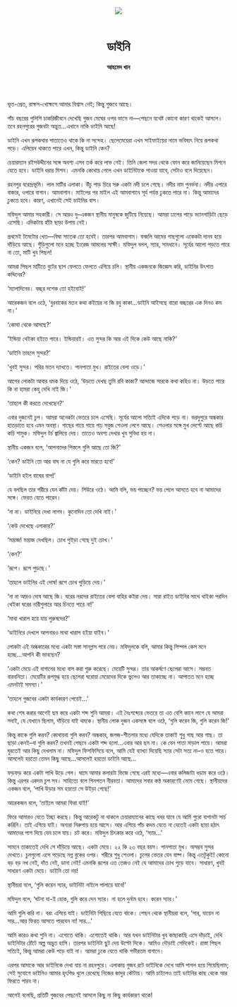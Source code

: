 <div align=center>
<img src=https://images.prothomalo.com/prothomalo-bangla%2F2021-10%2Fd9c05c85-23a7-4f14-834d-596f72fd025b%2FUntitled_7.jpg?rect=0%2C0%2C488%2C256&w=1200&ar=40%3A21&auto=format%2Ccompress&ogImage=true&mode=crop&overlay=&overlay_position=bottom&overlay_width_pct=1 />
<br><br>
<h1>ডাইনি</h1>
<h4>আহমেদ খান</h4>
<br><br>
</div>

ভূত-প্রেত, রাক্ষস-খোক্ষসে আমার বিশ্বাস নেই; কিন্তু গুজবে আছে।

পাঁচ বছরের পুলিশি চাকরিজীবনে দেখেছি গুজব মেঘের ওপর ভাসে না—পেছনে যথেষ্ট কোনো কারণ থাকেই আসলে। তবে রহনপুরের গুজবটা অদ্ভুত…এখানে নাকি ডাইনি আছে!

ডাইনি এখন রূপকথার পাতাতেও থাকে কি না সন্দেহ। ছেলেমেয়েরা এখন সাইফাইয়ের নামে ভবিষ্যৎ নিয়ে রূপকথা পড়ে। এলিয়েন থাকতে পারে এখন, কিন্তু ডাইনি কেন?

চেয়ারম্যান রইসউদ্দীনের সঙ্গে অবশ্য এসব তর্ক করে লাভ নেই। তিনি জেলা সদর থেকে ফোন করে জানিয়েছেন মিশনে যেতে হবে। ডাইনি ধরার মিশন। এমনকি কোথায় গেলে এখন ডাইনিটাকে পাওয়া যাবে, সেটাও বলে দিয়েছেন।

রহনপুর বরেন্দ্রভূমি। লাল মাটির এলাকা। উঁচু পাড় চিরে সরু একটা নদী চলে গেছে। নদীর নাম পুনর্ভবা। নদীর এপারে বাজার, ওপারে বাগান। আমবাগান। মাইলের পর মাইল এই আমবাগানে সূর্য পর্যন্ত ঢুকতে পারে না। কিন্তু আমাদের ঢুকতে হবে। কারণ, এখানেই সেই ডাইনির বাস।

মফিদুল আমার সহকারী। সে আরও দু–একজন স্থানীয় মানুষকে জুটিয়ে নিয়েছে। আমরা ঢালের পাড়ে ভ্যানগাড়িটা ছেড়ে এসেছি। এদিকটায় হাঁটা ছাড়া উপায় নেই।

প্রথমেই টমেটোর খেত—বিঘা সাতেক তো হবেই। তারপর আমবাগাম। ফজলি আমের গাছগুলো একেকটা দানব হয়ে দাঁড়িয়ে আছে। গুঁড়িগুলো মনে হচ্ছে ইংরেজ আমলের সাক্ষী। মফিদুল বলল, স্যার, সাবধানে। সূর্যের আলো পড়তে পারে না তো, মাটি খুব পিছল!

আমরা পিছল মাটিতে বুটের ছাপ ফেলতে ফেলতে এগিয়ে চলি। স্থানীয় একজনকে জিজ্ঞেস করি, ডাইনির উৎপাত কদ্দিনের?

‘ম্যালাদিনের। বচ্ছর দশেক তো হইবোই!’

আরেকজন বলে ওঠে, ‘বুরবাকের মতন কথা কইয়ের না জি রবু কাকা…ডাইনি আইসছে বারো বচ্ছরের এক দিনও কম না।’

‘কোথা থেকে আসছে?’

‘ইন্ডিয়া থেইকা হইতে পারে। ইন্ডিয়ারই। এত সুন্দর কি আর এই দিকে কেউ আছে নাকি?’

‘ডাইনি তাহলে সুন্দর?’

‘খুবই সুন্দর। পরির মতন দ্যাখতে। পানপাতা মুখ। রাইতের বেলা ওড়ে।’

আগের লোকটা আবার ধমক দিয়ে ওঠে, ‘উড়তে দেখছ তুমি রবি কাকা? আন্দাজে সারকে কথা কহিও না। উড়তে পারে কি না হামরা কেহু দেখি নাই জি।’

‘তাহলে কী করতে দেখেছেন?’

এবার দুজনেই চুপ। আমরা অনেকটা ভেতরে চলে এসেছি। সূর্যের আলো সত্যিই এদিকে পড়ে না। ভরদুপুরে অন্ধকার হাতড়াতে হবে এমন অবস্থা। গাছের গায়ে গায়ে গাঢ় সবুজ শেওলা লেগে আছে। শেওলার সঙ্গে মুখ লেপ্টে আছে কচি কচি শামুক। মফিদুল টর্চ জ্বালিয়ে দেয়। তাতেও অবশ্য দেখার খুব সুবিধা হয় না।

স্থানীয় একজন বলে, ‘আপনাদের পিস্তলে গুলি আছে তো জি?’

‘কেন? ডাইনি তো আর বাঘ না যে গুলি করে মারতে হবে!’

‘ডাইনি হইল বাঘের বাপ!’

যে বলছিল তার শরীরে যেন কাঁটা দেয়। শিউরে ওঠে। আমি বলি, ভয় পাচ্ছেন? ভয় পেলে আসতে হবে না আমাদের সঙ্গে। ফেরত যেতে পারেন।

‘না না। ডাইনিরে দেখা লাগব। কুনোদিন তো দেখি নাই।’

‘কেউ দেখেছে এলাকার?’

‘মন্তাজ! মন্তাজ দেখছিল। চোখ পুইড়া গেছে দুই চোখ।’

‘কেন?’

‘রূপে। রূপে পুড়ছে।’

‘তাহলে ডাইনির এই দোষ! রূপে চোখ পুড়িয়ে দেয়।’

‘না না আরও দোষ আছে জি। ঘরের নরদের রাইতের বেলা বাহির কইরা দেয়। সারা রাইত ডাইনির সাথে থাইকা পরদিন থেইকা ঘরের নারীগুলারে আর চিনতে পারে না!’

‘মাথা খারাপ হয়ে যায় পুরুষদের?’

‘ডাইনিরে দেখলে আপনারও মাথা খারাপ হইয়া যাইব।’

লোকটা এই অন্ধকারের মধ্যে একটা সস্তা সানগ্লাস পরে নেয়। মফিদুলকে বলি, আমার কিন্তু সিম্পল কেস মনে হচ্ছে...আপনি কী ভাবছেন?

‘একটা মেয়ে এই বাগানের মধ্যে বাস করা শুরু করেছে। মেয়েটি সুন্দর। তার আকর্ষণে ছেলেরা আসে। সম্ভবত বারবনিতা। মেয়েটির রূপমুগ্ধ হয়ে ছেলেরা ঘরোয়া মেয়েদের দিকে ভুলেও আর তাকাচ্ছে না। আপাতত মনে হচ্ছে এমনটাই সমস্যা।’

‘তাহলে গুজবের একটা কার্যকারণ পেয়েই…’

কথা শেষ করার আগেই ছম করে একটা শব্দ শুনি আমরা। এই নৈঃশব্দ্যের ভেতরে তা এত বেশি কানে লাগে যে আমরা সবাই, যে যেখানে ছিলাম, দাঁড়িয়ে যাই থমকে। স্থানীয় লোক দুজন একসঙ্গে বলে ওঠে, ‘গুলি করেন জি, গুলি করেন জি!’

কিন্তু কাকে গুলি করব? কোথায়বা গুলি করব? অন্ধকার, জলজ-শীতলার মধ্যে যেদিকে তাকাই শুধু গাছ আর গাছ। তা ছাড়া কেনই–বা গুলি করব? তখনই পেছনে একটা শব্দ হলো…এবার আর ছম না। কে যেন পাতা মাড়াল পায়ে। আমরা ঘুরতেই আর কিছু দেখলাম না। মফিদুল ফিসফিসিয়ে বলে, আমি যেই ব্যাখ্যা দিয়েছি স্যার সেটা সত্য না–ও হতে পারে। আসলেই হয়তো তেমন কিছু আছে…আসলেই হয়তো ডাইনি আছে…

ফড়ফড় করে একটা পাখি উড়ে গেল। ঘামে আমার কলারটা ভিজে গেছে এরই মধ্যে—এবার কলিজাটা ধড়াম করে ওঠে। কিন্তু এরপর একদম চুপ সব। সাহিত্যে বলে পিনপতন নীরবতা। আমাদের সবার কণ্ঠ অকারণেই নেমে গেছে। স্থানীয়দের একজন বলে, ‘পাখি উড়ার সম হয়তো সে উইড়া গেছে!’

আরেকজন বলে, ‘তাইলে আমরা ফিরা যাই!’

ফিরে আমারও যেতে ইচ্ছা করছে। কিন্তু আরেকটু না থাকলে চেয়ারম্যানের কাছে খবর যাবে যে আমি পুরো বাগানটা সার্চ করিনি। তাই এগিয়ে যাই। অন্যরা নিরুপায় হয়ে আসে। আর এগিয়ে পাঁচ কদম যেতে না যেতেই একটা ছায়া হঠাৎ আমাদের পাশ দিয়ে যেন চলে যায়। চট করে। মফিদুল চিৎকার করে ওঠে, ‘স্যার…’

সামনে তাকাতেই দেখি সে দাঁড়িয়ে আছে। একটা মেয়ে। ২২ কি ২৩ বছর বয়স। পানপাতা মুখ। অসম্ভব সুন্দর দেখতে। চুলগুলো এসে পড়েছে নগ্ন বুকের ওপর। শরীরে শুধু শেওলা। চুলের ভেতর যেন বাষ্প। কিন্তু এতটুকুই! কোনো বড় বড় নখ নেই, দাঁত নেই, ডানা নেই! এমনকি রূপের এত তেজও নেই যে আমাদের চোখ পুড়ে যাবে। সাধারণ, খুবই সাধারণ একটা মেয়ে। ডাইনি তো নয়!

স্থানীয়রা বলে, ‘গুলি করেন স্যার, ডাইনিটা নাইলে পালায়ে যাবে!’

মফিদুল বলে, ‘ঘটনা যা-ই হোক, গুলি করে দেন স্যার। না হলে দুর্নাম হবে। করেন স্যার।’

আমি গুলি করি না। বরং এগিয়ে যাই। ডাইনিটা পিছিয়ে যেতে থাকে। পেছন থেকে স্থানীয়রা বলে, ‘সার, যায়েন না সার…আর ফিরত আসতে পারবেন না! সার…’

আমি কারও কথা শুনি না। এগোতে থাকি। এগোতেই থাকি। আর যখন ডাইনিটার খুব কাছাকাছি এসে দাঁড়াই, দেখি ডাইনিটার ঠোঁটে অল্প অদ্ভুত হাসি। তারপর ডাইনিটা ছুট দেয় উল্টো দিকে। আমিও দৌড়াই সেদিকেই। রাস্তা পিছল সত্যিই, কিন্তু আমরা কেউ পড়ে যাই না। আমরা ঢুকে যেতে থাকি গভীরতম বাগানে।

এরপর আমাকে আর ডাইনিকে দেখা যায় না রহনপুরে। এলাকায় গুজব রটে ডাইনিকে দেখে আমি পাগল হয়ে গিয়েছিলাম; সেই সুযোগে ডাইনিও আমার হৃৎপিণ্ড খুলে রেখেছে নিজের জাদুর কৌটায়। আমি চাইলেও তাই ডাইনির কাছ থেকে আর ফিরতে পারব না।

আগেই বলেছি, প্রতিটি গুজবের পেছনেই আসলে কিছু না কিছু কার্যকারণ থাকে!
